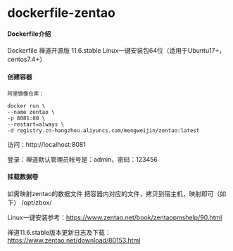 # dockerfile-zentao

#### Dockerfile介绍
  Dockerfile 禅道开源版 11.6.stable Linux一键安装包64位（适用于Ubuntu17+，centos7.4+）
  
#### 创建容器
```
阿里镜像仓库：

docker run \
--name zentao \
-p 8081:80 \
--restart=always \
-d registry.cn-hangzhou.aliyuncs.com/mengweijin/zentao:latest
```

访问：http://localhost:8081

登录：禅道默认管理员帐号是：admin，密码：123456

#### 挂载数据卷
如需映射zentao的数据文件 把容器内对应的文件，拷贝到宿主机，映射即可（如下）
/opt/zbox/

Linux一键安装参考：https://www.zentao.net/book/zentaopmshelp/90.html

禅道11.6.stable版本更新日志及下载：https://www.zentao.net/download/80153.html